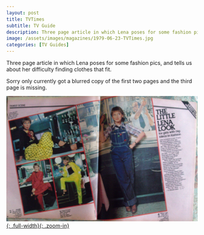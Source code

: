 ```yaml
---
layout: post
title: TVTimes
subtitle: TV Guide
description: Three page article in which Lena poses for some fashion pics, and tells us about her difficulty finding clothes that fit. Sorry only currently got a blurred copy of the first two pages and the third page is missing.
image: /assets/images/magazines/1979-06-23-TVTimes.jpg
categories: [TV Guides]
---
```


Three page article in which Lena poses for some fashion pics, and tells us about her difficulty finding clothes that fit.

Sorry only currently got a blurred copy of the first two pages and the third page is missing.

[![Scan of TVTimes article with Lena Zavaroni dated: 23 June 1979](/assets/images/magazines/1979-06-23-TVTimes.jpg){: .full-width}{: .zoom-in}](/assets/images/magazines/1979-06-23-TVTimes.jpg)
